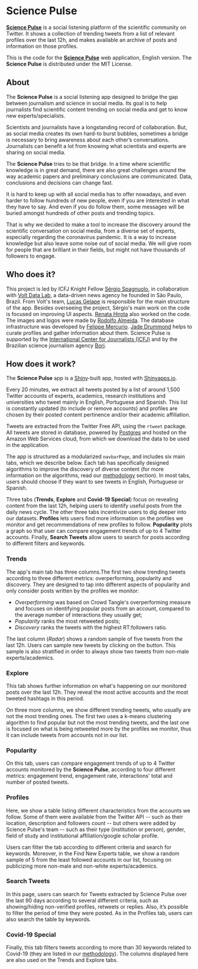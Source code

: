 # Science Pulse

[**Science Pulse**](https://sciencepulse.org/eng/) is a social listening platform of the scientific community on Twitter. It shows a collection of trending tweets from a list of relevant profiles over the last 12h, and makes available an archive of posts and information on those profiles.

This is the code for the [**Science Pulse**](https://nucleojor.shinyapps.io/science_pulse_eng/) web application, English version. The **Science Pulse** is distributed under the MIT License.

## About 

The **Science Pulse** is a social listening app designed to bridge the gap between journalism and science in social media. Its goal is to help journalists find scientific content trending on social media and get to know new experts/specialists.

Scientists and journalists have a longstanding record of collaboration. But, as social media creates its own hard-to burst bubbles, sometimes a bridge is necessary to bring awareness about each other’s conversations. Journalists can benefit a lot from knowing what scientists and experts are sharing on social media.

The **Science Pulse** tries to be that bridge. In a time where scientific knowledge is in great demand, there are also great challenges around the way academic papers and preliminary conclusions are communicated. Data, conclusions and decisions can change fast.

It is hard to keep up with all social media has to offer nowadays, and even harder to follow hundreds of new people, even if you are interested in what they have to say. And even if you do follow them, some messages will be buried amongst hundreds of other posts and trending topics.

That is why we decided to make a tool to increase the discovery around the scientific conversation on social media, from a diverse set of experts, especially regarding the coronavirus pandemic. It is a way to increase knowledge but also leave some noise out of social media. We will give room for people that are brilliant in their fields, but might not have thousands of followers to engage.

## Who does it?

This project is led by ICFJ Knight Fellow [Sérgio Spagnuolo](https://twitter.com/sergiospagnuolo), in collaboration with [Volt Data Lab](https://voltdata.info/en/), a data-driven news agency he founded in São Paulo, Brazil. From Volt's team, [Lucas Gelape](https://twitter.com/lgelape) is responsible for the main structure of the app. Besides overseeing the project, Sérgio's main work on the code is focused on improving UI aspects. [Renata Hirota](https://twitter.com/renata_mh) also worked on the code. The images and logos were made by [Rodolfo Almeida](https://twitter.com/rodolfoalmd). The database infrastructure was developed by [Felippe Mercurio](https://twitter.com/ztock). [Jade Drummond](https://twitter.com/jade_dru) helps to curate profiles and gather information about them. Science Pulse is supported by the [International Center for Journalists (ICFJ)](https://www.icfj.org/) and by the Brazilian science journalism agency [Bori](https://abori.com.br/).

## How does it work?

The **Science Pulse** app is a [Shiny](https://shiny.rstudio.com/)-built app, hosted with [Shinyapps.io](https://www.shinyapps.io/). 

Every 20 minutes, we extract all tweets posted by a list of around 1,500 Twitter accounts of experts, academics, research institutions and universities who tweet mainly in English, Portuguese and Spanish. This list is constantly updated (to include or remove accounts) and profiles are chosen by their posted content pertinence and/or their academic affiliation. 

Tweets are extracted from the Twitter Free API, using the `rtweet` package. All tweets are stored in database, powered by [Postgres](https://www.postgresql.org/) and hosted on the Amazon Web Services cloud, from which we download the data to be used in the application. 

The app is structured as a modularized `navbarPage`, and includes six main tabs, which we describe below. Each tab has specifically designed algorithms to improve the discovery of diverse content (for more information on the algorithms, read our [methodology](https://sciencepulse.org/eng/methodology) section). In most tabs, users should choose if they want to see tweets in English, Portuguese or Spanish. 

Three tabs (**Trends**, **Explore** and **Covid-19 Special**) focus on revealing content from the last 12h, helping users to identify useful posts from the daily news cycle. The other three tabs incentivize users to dig deeper into our datasets. **Profiles** lets users find more information on the profiles we monitor and get recommendations of new profiles to follow. **Popularity** plots a graph so that user can compare engagement trends of up to 4 Twitter accounts. Finally, **Search Tweets** allow users to search for posts according to different filters and keywords.

### Trends

The app's main tab has three columns.The first two show trending tweets according to three different metrics: overperforming, popularity and discovery. They are designed to tap into different aspects of popularity and only consider posts written by the profiles we monitor: 

* *Overperforming* was based on Crowd Tangle's overperforming measure and focuses on identifying popular posts from an account, compared to the average number of interactions they usually get;
* *Popularity* ranks the most retweeted posts;
* *Discovery* ranks the tweets with the highest RT:followers ratio.

The last column (*Radar*) shows a random sample of five tweets from the last 12h. Users can sample new tweets by clicking on the button. This sample is also stratified in order to always show two tweets from non-male experts/academics.

### Explore

This tab shows further information on what's happening on our monitored posts over the last 12h. They reveal the most active accounts and the most tweeted hashtags in this period.

On three more columns, we show different trending tweets, who usually are not the most trending ones. The first two uses a k-means clustering algorithm to find popular but not the most trending tweets, and the last one is focused on what is being retweeted more by the profiles we monitor, thus it can include tweets from accounts not in our list.

### Popularity

On this tab, users can compare engagement trends of up to 4 Twitter accounts monitored by the **Science Pulse**, according to four different metrics: engagement trend, engagement rate, interactions' total and number of posted tweets.

### Profiles

Here, we show a table listing different characteristics from the accounts we follow. Some of them were available from the Twitter API -- such as their location, description and followers count -- but others were added by Science Pulse's team -- such as their type (institution or person), gender, field of study and institutional affiliation/google scholar profile.

Users can filter the tab according to different criteria and search for keywords. Moreover, in the Find New Experts table, we show a random sample of 5 from the least followed accounts in our list, focusing on publicizing more non-male and non-white experts/academics.

### Search Tweets

In this page, users can search for Tweets extracted by Science Pulse over the last 90 days according to several different criteria, such as showing/hiding non-verified profiles, retweets or replies. Also, it’s possible to filter the period of time they were posted. As in the Profiles tab, users can also search the table by keywords.

### Covid-19 Special

Finally, this tab filters tweets according to more than 30 keywords related to Covid-19 (they are listed in our [methodology](https://sciencepulse.org/eng/methodology)). The columns displayed here are also used on the Trends and Explore tabs.

